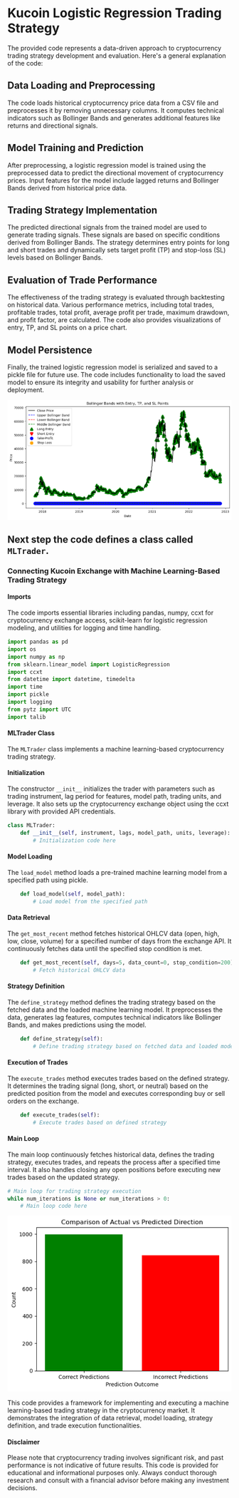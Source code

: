 # Kucoin Logistic Regression Trading Strategy

The provided code represents a data-driven approach to cryptocurrency trading strategy development and evaluation. Here's a general explanation of the code:

## Data Loading and Preprocessing
The code loads historical cryptocurrency price data from a CSV file and preprocesses it by removing unnecessary columns. 
It computes technical indicators such as Bollinger Bands and generates additional features like returns and directional signals.

## Model Training and Prediction
After preprocessing, a logistic regression model is trained using the preprocessed data to predict the directional movement of 
cryptocurrency prices. Input features for the model include lagged returns and Bollinger Bands derived from historical price data.

## Trading Strategy Implementation
The predicted directional signals from the trained model are used to generate trading signals. These signals are based on 
specific conditions derived from Bollinger Bands. The strategy determines entry points for long and short trades and dynamically 
sets target profit (TP) and stop-loss (SL) levels based on Bollinger Bands.

## Evaluation of Trade Performance
The effectiveness of the trading strategy is evaluated through backtesting on historical data. 
Various performance metrics, including total trades, profitable trades, total profit, 
average profit per trade, maximum drawdown, and profit factor, are calculated. 
The code also provides visualizations of entry, TP, and SL points on a price chart.

## Model Persistence
Finally, the trained logistic regression model is serialized and saved to a pickle file for future use. 
The code includes functionality to load the saved model to ensure its integrity and usability for further analysis or deployment.

![Price Chart with Entry, TP, and SL Points](plot1.png)

## Next step the code defines a class called `MLTrader`. 

### Connecting Kucoin Exchange with Machine Learning-Based Trading Strategy

#### Imports
The code imports essential libraries including pandas, numpy, ccxt for cryptocurrency exchange access, scikit-learn for logistic regression modeling, and utilities for logging and time handling.

```python
import pandas as pd
import os
import numpy as np
from sklearn.linear_model import LogisticRegression
import ccxt
from datetime import datetime, timedelta
import time
import pickle
import logging 
from pytz import UTC
import talib
```

#### MLTrader Class
The `MLTrader` class implements a machine learning-based cryptocurrency trading strategy.

#### Initialization
The constructor `__init__` initializes the trader with parameters such as trading instrument, lag period for features, model path, trading units, and leverage. It also sets up the cryptocurrency exchange object using the ccxt library with provided API credentials.

```python
class MLTrader:
    def __init__(self, instrument, lags, model_path, units, leverage):
        # Initialization code here
```

#### Model Loading
The `load_model` method loads a pre-trained machine learning model from a specified path using pickle.

```python
    def load_model(self, model_path):
        # Load model from the specified path
```

#### Data Retrieval
The `get_most_recent` method fetches historical OHLCV data (open, high, low, close, volume) for a specified number of days from the exchange API. It continuously fetches data until the specified stop condition is met.

```python
    def get_most_recent(self, days=5, data_count=0, stop_condition=200):
        # Fetch historical OHLCV data
```

#### Strategy Definition
The `define_strategy` method defines the trading strategy based on the fetched data and the loaded machine learning model. It preprocesses the data, generates lag features, computes technical indicators like Bollinger Bands, and makes predictions using the model.

```python
    def define_strategy(self):
        # Define trading strategy based on fetched data and loaded model
```

#### Execution of Trades
The `execute_trades` method executes trades based on the defined strategy. It determines the trading signal (long, short, or neutral) based on the predicted position from the model and executes corresponding buy or sell orders on the exchange.

```python
    def execute_trades(self):
        # Execute trades based on defined strategy
```

#### Main Loop
The main loop continuously fetches historical data, defines the trading strategy, executes trades, and repeats the process after a specified time interval. It also handles closing any open positions before executing new trades based on the updated strategy.

```python
# Main loop for trading strategy execution
while num_iterations is None or num_iterations > 0:
    # Main loop code here
```

![Prediction](plot2.png)


This code provides a framework for implementing and executing a machine learning-based trading strategy in the cryptocurrency market. It demonstrates the integration of data retrieval, model loading, strategy definition, and trade execution functionalities.

#### Disclaimer
Please note that cryptocurrency trading involves significant risk, and past performance is not indicative of future results. This code is provided for educational and informational purposes only. Always conduct thorough research and consult with a financial advisor before making any investment decisions.
